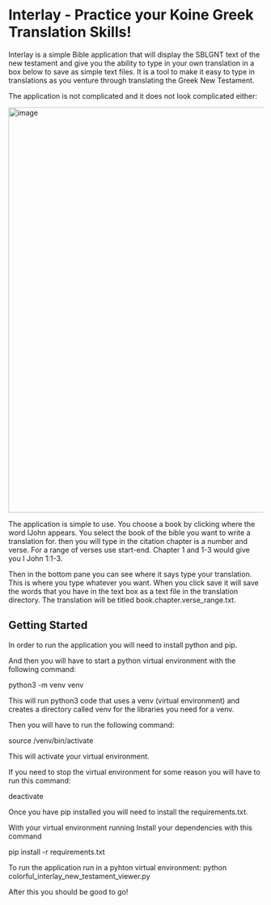 # Interlay - Practice your Koine Greek Translation Skills! 


Interlay is a simple Bible application that will display the SBLGNT text of the new testament and give you the ability to type in your own translation in a box below to save as simple text files. It is a tool to make it easy to type in translations as you venture through translating the Greek New Testament.

The application is not complicated and it does not look complicated either:



<img width="801" alt="image" src="https://github.com/endelofaustin/Interlay/assets/53027219/b12cfb80-43d3-43b9-a4e6-98e09fcd684d">



The application is simple to use. You choose a book by clicking where the word IJohn appears. 
You select the book of the bible you want to write a translation for. then you will type in the citation chapter is a number and verse. For a range of verses use start-end. Chapter 1 and 1-3 would give you I John 1:1-3. 



Then in the bottom pane you can see where it says type your translation. This is where you type whatever you want. When you click save it will save the words that you have in the text box as a text file in the translation directory. The translation will be titled book.chapter.verse_range.txt. 


## Getting Started ##

In order to run the application you will need to install python and pip.



And then you will have to start a python virtual environment with the following command:

python3 -m venv venv



This will run python3 code that uses a venv (virtual environment) and creates a directory called venv for the libraries you need for a venv. 



Then you will have to run the following command:

source /venv/bin/activate

This will activate your virtual environment. 



If you need to stop the virtual environment for some reason you will have to run this command:

deactivate



Once you have pip installed you will need to install the requirements.txt.


With your virtual environment running 
Install your dependencies with this command

pip install -r requirements.txt



To run the application run in a pyhton virtual environment:
python colorful_interlay_new_testament_viewer.py




After this you should be good to go! 
